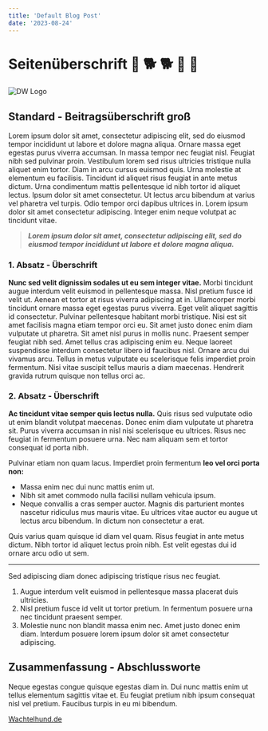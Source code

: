 ```yaml
---
title: 'Default Blog Post'
date: '2023-08-24'
---
```



# Seitenüberschrift :dog: :dog2: 🐕  :wolf: :poodle:

![DW Logo](https://scontent-fra3-1.xx.fbcdn.net/v/t39.30808-6/314993649_493699446117646_3964479837335907592_n.jpg?_nc_cat=101&ccb=1-7&_nc_sid=e3f864&_nc_ohc=xmV_IWF5opgAX8tgR7S&_nc_ht=scontent-fra3-1.xx&oh=00_AfDmQXAoUsOMSfpj_mmRhhmtu-ckL7XCv6fsVaEBOb2sFg&oe=64EC4744)
## Standard - Beitragsüberschrift groß

Lorem ipsum dolor sit amet, consectetur adipiscing elit, sed do eiusmod tempor incididunt ut labore et dolore magna aliqua. Ornare massa eget egestas purus viverra accumsan. In massa tempor nec feugiat nisl. Feugiat nibh sed pulvinar proin. Vestibulum lorem sed risus ultricies tristique nulla aliquet enim tortor. Diam in arcu cursus euismod quis. Urna molestie at elementum eu facilisis. Tincidunt id aliquet risus feugiat in ante metus dictum. Urna condimentum mattis pellentesque id nibh tortor id aliquet lectus. Ipsum dolor sit amet consectetur. Ut lectus arcu bibendum at varius vel pharetra vel turpis. Odio tempor orci dapibus ultrices in. Lorem ipsum dolor sit amet consectetur adipiscing. Integer enim neque volutpat ac tincidunt vitae.

> ***Lorem ipsum dolor sit amet, consectetur adipiscing elit, sed do eiusmod tempor incididunt ut labore et dolore magna aliqua.***

### 1. Absatz - Überschrift

**Nunc sed velit dignissim sodales ut eu sem integer vitae.** Morbi tincidunt augue interdum velit euismod in pellentesque massa. Nisl pretium fusce id velit ut. Aenean et tortor at risus viverra adipiscing at in. Ullamcorper morbi tincidunt ornare massa eget egestas purus viverra. Eget velit aliquet sagittis id consectetur. Pulvinar pellentesque habitant morbi tristique. Nisi est sit amet facilisis magna etiam tempor orci eu. Sit amet justo donec enim diam vulputate ut pharetra. Sit amet nisl purus in mollis nunc. Praesent semper feugiat nibh sed. Amet tellus cras adipiscing enim eu. Neque laoreet suspendisse interdum consectetur libero id faucibus nisl. Ornare arcu dui vivamus arcu. Tellus in metus vulputate eu scelerisque felis imperdiet proin fermentum. Nisi vitae suscipit tellus mauris a diam maecenas. Hendrerit gravida rutrum quisque non tellus orci ac. 

### 2. Absatz - Überschrift 

**Ac tincidunt vitae semper quis lectus nulla.** Quis risus sed vulputate odio ut enim blandit volutpat maecenas. Donec enim diam vulputate ut pharetra sit. Purus viverra accumsan in nisl nisi scelerisque eu ultrices. Risus nec feugiat in fermentum posuere urna. Nec nam aliquam sem et tortor consequat id porta nibh.

Pulvinar etiam non quam lacus. Imperdiet proin fermentum **leo vel orci porta non:**

- Massa enim nec dui nunc mattis enim ut. 
- Nibh sit amet commodo nulla facilisi nullam vehicula ipsum. 
- Neque convallis a cras semper auctor. Magnis dis parturient montes nascetur ridiculus mus mauris vitae. Eu ultrices vitae auctor eu augue ut lectus arcu bibendum. In dictum non consectetur a erat. 

Quis varius quam quisque id diam vel quam. Risus feugiat in ante metus dictum. Nibh tortor id aliquet lectus proin nibh. Est velit egestas dui id ornare arcu odio ut sem. 

--- 

Sed adipiscing diam donec adipiscing tristique risus nec feugiat. 

1. Augue interdum velit euismod in pellentesque massa placerat duis ultricies. 
2. Nisl pretium fusce id velit ut tortor pretium. In fermentum posuere urna nec tincidunt praesent semper.
3. Molestie nunc non blandit massa enim nec. Amet justo donec enim diam. Interdum posuere lorem ipsum dolor sit amet consectetur adipiscing.

## Zusammenfassung - Abschlussworte

Neque egestas congue quisque egestas diam in. Dui nunc mattis enim ut tellus elementum sagittis vitae et. Eu feugiat pretium nibh ipsum consequat nisl vel pretium. Faucibus turpis in eu mi bibendum. 

[Wachtelhund.de](https://www.wachtelhund.de)